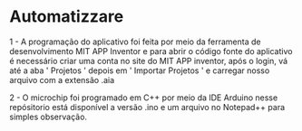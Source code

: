 # Automatizzare
1 - A programação do aplicativo foi feita por meio da ferramenta de desenvolvimento MIT APP Inventor e para abrir o código fonte do aplicativo é necessário criar uma conta no site do MIT APP inventor, após o login, vá até a aba ' Projetos ' depois em ' Importar Projetos ' e carregar nosso arquivo com a extensão .aia

2 - O microchip foi programado em C++ por meio da IDE Arduino nesse repósitorio está disponível a versão .ino e um arquivo no Notepad++ para simples observação.
